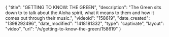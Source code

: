 {
    "title": "GETTING TO KNOW: THE GREEN",
    "description": "The Green sits down to to talk about the Aloha spirit, what it means to them and how it comes out through their music.",
    "videoid": "158619",
    "date_created": "1398292496",
    "date_modified": "1418181332",
    "type": "captivate",
    "layout": "video",
    "url": "\/v\/getting-to-know-the-green\/158619"
}